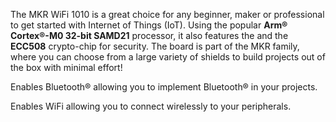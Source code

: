 <FeatureDescription>

The MKR WiFi 1010 is a great choice for any beginner, maker or professional to get started with Internet of Things (IoT). Using the popular **Arm® Cortex®-M0 32-bit SAMD21** processor, it also features the  and the **ECC508** crypto-chip for security. The board is part of the MKR family, where you can choose from a large variety of shields to build projects out of the box with minimal effort!

</FeatureDescription>

<FeatureList>

<Feature title="Bluetooth®" image="bluetooth">

Enables Bluetooth® allowing you to implement Bluetooth® in your projects.

  <FeatureLink variant="primary" title="Documentation" url="/tutorials/mkr-wifi-1010/enabling-ble"/>
  <FeatureLink variant="secondary" title="library" url="https://www.arduino.cc/reference/en/libraries/arduinoble/"/>
</Feature>


<Feature title="WiFi" image="wifi">

Enables WiFi allowing you to connect wirelessly to your peripherals.

  <FeatureLink variant="primary" title="Documentation" url="/tutorials/mkr-wifi-1010/hosting-a-webserver"/>
  <FeatureLink variant="secondary" title="library" url="https://www.arduino.cc/reference/en/libraries/wifinina/"/>
</Feature>

</FeatureList>

